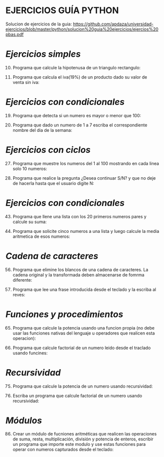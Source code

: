 # EJERCICIOS GUÍA PYTHON

Solucion de ejercicios de la guia: https://github.com/apdaza/universidad-ejercicios/blob/master/python/solucion%20guia%20ejercicios/ejercios%20pbas.pdf




# *Ejercicios simples*
 
10. Programa que calcule la hipotenusa de un triangulo rectangulo:

11. Programa que calcula el iva(19%) de un producto dado su valor de venta sin iva:



# *Ejercicios con condicionales*

19. Programa que detecta si un numero es mayor o menor que 100:

21. Programa que dado un numero de 1 a 7 escriba el correspondiente nombre del dia de la semana:



# *Ejercicios con ciclos*

27. Programa que muestre los numeros del 1 al 100 mostrando en cada linea solo 10 numeros:

32. Programa que realice la pregunta ¿Desea continuar S/N? y que no deje de hacerla hasta que el usuario digite N:



# *Ejercicios con condicionales*

43. Programa que llene una lista con los 20 primeros numeros pares y calcule su suma:

44. Programa que solicite cinco numeros a una lista y luego calcule la media aritmetica de esos numeros:



# *Cadena de caracteres*

56. Programa que elimine los blancos de una cadena de caracteres. La cadena original y la transformada deben almacenarse de fomrma diferente:

61. Programa que lee una frase introducida desde el teclado y la escriba al reves:



# *Funciones y procedimientos*

65. Programa que calcule la potencia usando una funcion propia (no debe usar las funciones nativas del lenguaje u operadores que realicen esta operacion):

66. Programa que calcule factorial de un numero leido desde el traclado usando funcines:



# *Recursividad*

75. Programa que calcule la potencia de un numero usando recursividad:

76. Escriba un programa que calcule factorial de un numero usando recursividad:



# *Módulos*

86. Crear un módulo de fucniones aritméticas que realicen las operaciones de suma, resta, multiplicación, división y potencia de enteros, escribir un programa que importe este modulo y use estas funciones para operar con numeros capturados desde el teclado:



